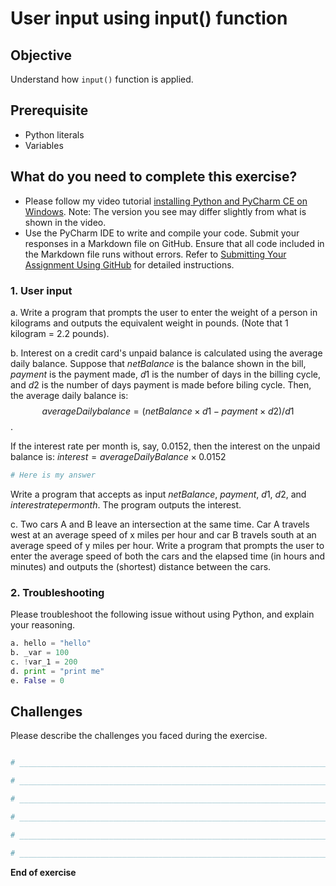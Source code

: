 # User input using input() function

## Objective

Understand how ```input()``` function is applied.

## Prerequisite

- Python literals
- Variables

## What do you need to complete this exercise?

- Please follow my video tutorial [installing Python and PyCharm CE on Windows](https://youtu.be/nFN0JW43GKY). Note: The version you see may differ slightly from what is shown in the video.
- Use the PyCharm IDE to write and compile your code. Submit your responses in a Markdown file on GitHub. Ensure that all code included in the Markdown file runs without errors. Refer to [Submitting Your Assignment Using GitHub](https://sdccd-edu.zoom.us/rec/share/F4rK6ZABMXlRn4aGlZ9P005e-iRKwq8rr9KuawDoJ77TdkybKU2tpf4l4QSe113g.ut4jpVaqaPY0oI7b?startTime=1725121532000) for detailed instructions.


### 1. User input
a. Write a program that prompts the user to enter the weight of a person in kilograms and outputs the equivalent weight in pounds. (Note that 1 kilogram = 2.2 pounds).

b. Interest on a credit card's unpaid balance is calculated using the average daily balance. Suppose that $netBalance$ is the balance shown in the bill, $payment$ is the payment made, $d1$ is the number of days in the billing cycle, and $d2$ is the number of days payment is made before biling cycle. Then, the average daily balance is: $$averageDailybalance = (netBalance \times d1 - payment \times d2)/d1$$.

If the interest rate per month is, say, 0.0152, then the interest on the unpaid balance is: $interest = averageDailyBalance \times 0.0152$

```python
# Here is my answer
```



Write a program that accepts as input $netBalance$, $payment$, $d1$, $d2$, and $interest rate per month$. The program outputs the interest.

c. Two cars A and B leave an intersection at the same time. Car A travels west at an average speed of x miles per hour and car B travels south at an average speed of y miles per hour. Write a program that prompts the user to enter the average speed of both the cars and the elapsed time (in hours and minutes) and outputs the (shortest) distance between the cars.

### 2. Troubleshooting

Please troubleshoot the following issue without using Python, and explain your reasoning.

```python
a. hello = "hello"
b. _var = 100
c. !var_1 = 200
d. print = "print me"
e. False = 0
```

## Challenges

Please describe the challenges you faced during the exercise.

```python

# _________________________________________________________________________________________________

# _________________________________________________________________________________________________

# _________________________________________________________________________________________________

# _________________________________________________________________________________________________

# _________________________________________________________________________________________________

# _________________________________________________________________________________________________

```

**End of exercise**



